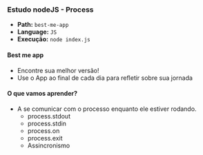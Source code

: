 ### Estudo nodeJS - Process

- **Path:** `best-me-app`
- **Language:** `JS`
- **Execução:** `node index.js`

#### Best me app

- Encontre sua melhor versão!
- Use o App ao final de cada dia para refletir sobre sua jornada

#### O que vamos aprender?

- A se comunicar com o processo enquanto ele estiver rodando.
  - process.stdout
  - process.stdin
  - process.on
  - process.exit
  - Assincronismo
